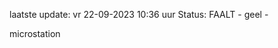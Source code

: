 laatste update: 
vr 22-09-2023 10:36   uur 
Status: FAALT - geel - 
<div class="service Y">microstation</div>